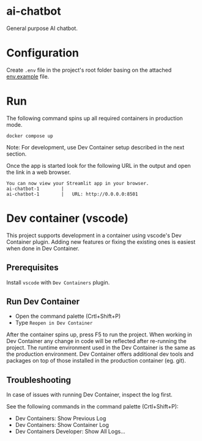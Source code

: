 # ai-chatbot
General purpose AI chatbot.

# Configuration
Create `.env` file in the project's root folder basing on the attached [env.example](env.example) file.

# Run
The following command spins up all required containers in production mode.
```
docker compose up
```

Note: For development, use Dev Container setup described in the next section.

Once the app is started look for the following URL in the output and open the link in a web browser.

```
You can now view your Streamlit app in your browser.
ai-chatbot-1        |
ai-chatbot-1        |   URL: http://0.0.0.0:8501
```

# Dev container (vscode)

This project supports development in a container using vscode's Dev Container plugin.
Adding new features or fixing the existing ones is easiest when done in Dev Container.

## Prerequisites
Install `vscode` with `Dev Containers` plugin.

## Run Dev Container
- Open the command palette (Crtl+Shift+P)
- Type `Reopen in Dev Container`

After the container spins up, press F5 to run the project.
When working in Dev Container any change in code will be reflected after re-running the project.
The runtime environment used in the Dev Container is the same as the production environment. 
Dev Container offers additional dev tools and packages on top of those installed in the production
container (eg. git).

## Troubleshooting

In case of issues with running Dev Container, inspect the log first.

See the following commands in the command palette (Crtl+Shift+P):

- Dev Containers: Show Previous Log
- Dev Containers: Show Container Log
- Dev Containers Developer: Show All Logs...
